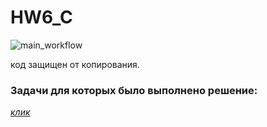 # HW6_C
![main_workflow](https://github.com/EgorikA4/IE/actions/workflows/pylint.yml/badge.svg)

код защищен от копирования.
### Задачи для которых было выполнено решение:
[*клик*](https://salty-rib-e3f.notion.site/HW6-b243ca52576d4427a1d257e9336fdb81)
